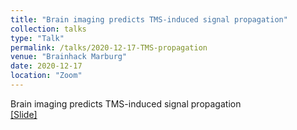 ```yaml
---
title: "Brain imaging predicts TMS-induced signal propagation"
collection: talks
type: "Talk"
permalink: /talks/2020-12-17-TMS-propagation
venue: "Brainhack Marburg"
date: 2020-12-17
location: "Zoom"
---
```


Brain imaging predicts TMS-induced signal propagation <br>
[[Slide]](http://Davi1990.github.io/blob/files/2020-12-17-TMS-propagation.pdf)
